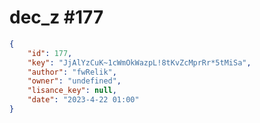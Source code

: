 
# dec_z #177
                
```JSON
{
    "id": 177,
    "key": "JjAlYzCuK~1cWmOkWazpL!8tKvZcMprRr*5tMiSa",
    "author": "fwRelik",
    "owner": "undefined",
    "lisance_key": null,
    "date": "2023-4-22 01:00"
}
```
    